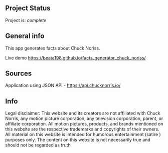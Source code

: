 ## Project Status
Project is:  _complete_
## General info
This app generates facts about Chuck Noriss. 

Live demo https://beata198.github.io/facts_generator_chuck_noriss/

## Sources
Application using JSON API - https://api.chucknorris.io/

## Info
Legal disclaimer: This website and its creators are not affiliated with Chuck Norris, any motion picture corporation, any television corporation, parent, or affiliate corporation. All motion pictures, products, and brands mentioned on this website are the respective trademarks and copyrights of their owners. All material on this website is intended for humorous entertainment (satire ) purposes only. The content on this website is not necessarily true and should not be regarded as truth
